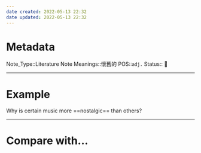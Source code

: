 ```yaml
---
date created: 2022-05-13 22:32
date updated: 2022-05-13 22:32
---
```


# Metadata

Note_Type::Literature Note
Meanings::懷舊的
POS::`adj.`
Status:: 👶

---

# Example

Why is certain music more ==nostalgic== than others?

---

# Compare with...
